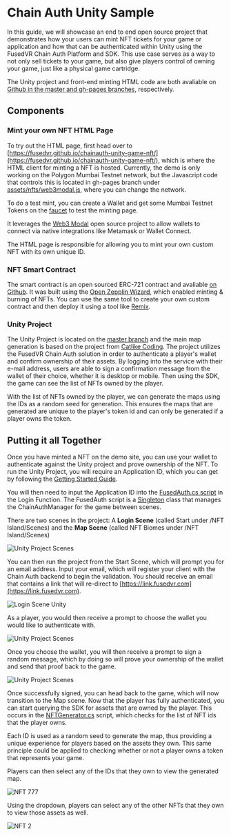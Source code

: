 # Chain Auth Unity Sample

In this guide, we will showcase an end to end open source project that demonstrates how your users can mint NFT tickets for your game or application and how that can be authenticated within Unity using the FusedVR Chain Auth Platform and SDK. This use case serves as a way to not only sell tickets to your game, but also give players control of owning your game, just like a physical game cartridge. 

The Unity project and front-end minting HTML code are both avaliable on [Github in the master and gh-pages branches](https://github.com/FusedVR/chainauth-unity-game-nft), respectively. 

## Components

### Mint your own NFT HTML Page

To try out the HTML page, first head over to [https://fusedvr.github.io/chainauth-unity-game-nft/](https://fusedvr.github.io/chainauth-unity-game-nft/), which is where the HTML client for minting a NFT is hosted. Currently, the demo is only working on the Polygon Mumbai Testnet network, but the Javascript code that controls this is located in gh-pages branch under [assets/nfts/web3modal.js](https://github.com/FusedVR/chainauth-unity-game-nft/blob/gh-pages/assets/nfts/web3modal.js), where you can change the network.

To do a test mint, you can create a Wallet and get some Mumbai Testnet Tokens on the [faucet](https://faucet.polygon.technology/) to test the minting page. 

It leverages the [Web3 Modal](https://github.com/WalletConnect/web3modal) open source project to allow wallets to connect via native integrations like Metamask or Wallet Connect.  

The HTML page is responsible for allowing you to mint your own custom NFT with its own unique ID. 

### NFT Smart Contract

The smart contract is an open sourced ERC-721 contract and avaliable [on Github](https://github.com/FusedVR/chainauth-unity/blob/gh-pages/chainnft.sol). It was built using the [Open Zepplin Wizard](https://docs.openzeppelin.com/contracts/4.x/wizard), which enabled minting & burning of NFTs. You can use the same tool to create your own custom contract and then deploy it using a tool like [Remix](https://remix-project.org/). 

### Unity Project

The Unity Project is located on the [master branch](https://github.com/FusedVR/chainauth-unity-game-nft/tree/master) and the main map generation is based on the project from [Catlike Coding](https://catlikecoding.com/unity/tutorials/hex-map/). The project utilizes the FusedVR Chain Auth solution in order to authenticate a player's wallet and confirm ownership of their assets. By logging into the service with their e-mail address, users are able to sign a confirmation message from the wallet of their choice, whether it is desktop or mobile. Then using the SDK, the game can see the list of NFTs owned by the player. 

With the list of NFTs owned by the player, we can generate the maps using the IDs as a random seed for generation. This ensures the maps that are generated are unique to the player's token id and can only be generated if a player owns the token. 

## Putting it all Together

Once you have minted a NFT on the demo site, you can use your wallet to authenticate against the Unity project and prove ownership of the NFT. To run the Unity Project, you will require an Application ID, which you can get by following the [Getting Started Guide](https://crypto.fusedvr.com/docs/get-started/).

You will then need to input the Application ID into the [FusedAuth.cs script](https://github.com/FusedVR/chainauth-unity-game-nft/blob/master/Assets/NFT%20Island/Scripts/FusedAuth.cs) in the Login Function. The FusedAuth script is a [Singleton](https://gamedevbeginner.com/singletons-in-unity-the-right-way/) class that manages the ChainAuthManager for the game between scenes.  

There are two scenes in the project: A **Login Scene** (called Start under /NFT Island/Scenes) and the **Map Scene** (called NFT Biomes under /NFT Island/Scenes)

![Unity Project Scenes](https://crypto.fusedvr.com/docs/resources/samples/scenes.png)

You can then run the project from the Start Scene, which will prompt you for an email address. Input your email, which will register your client with the Chain Auth backend to begin the validation. You should receive an email that contains a link that will re-direct to [https://link.fusedvr.com](https://link.fusedvr.com).

![Login Scene Unity](https://crypto.fusedvr.com/docs/resources/samples/loginscene.png)

As a player, you would then receive a prompt to choose the wallet you would like to authenticate with.

![Unity Project Scenes](https://crypto.fusedvr.com/docs/resources/samples/web3modal.png)

Once you choose the wallet, you will then receive a prompt to sign a random message, which by doing so will prove your ownership of the wallet and send that proof back to the game.

![Unity Project Scenes](https://crypto.fusedvr.com/docs/resources/samples/signature.png)

Once successfully signed, you can head back to the game, which will now transition to the Map scene. Now that the player has fully authenticated, you can start querying the SDK for assets that are owned by the player. This occurs in the [NFTGenerator.cs](https://github.com/FusedVR/chainauth-unity-game-nft/blob/master/Assets/NFT%20Island/Scripts/NFTGenerator.cs) script, which checks for the list of NFT ids that the player owns. 

Each ID is used as a random seed to generate the map, thus providing a unique experience for players based on the assets they own. This same principle could be applied to checking whether or not a player owns a token that represents your game.

Players can then select any of the IDs that they own to view the generated map.

![NFT 777](https://crypto.fusedvr.com/docs/resources/samples/nft1.png)

Using the dropdown, players can select any of the other NFTs that they own to view those assets as well.

![NFT 2](https://crypto.fusedvr.com/docs/resources/samples/nft2.png)